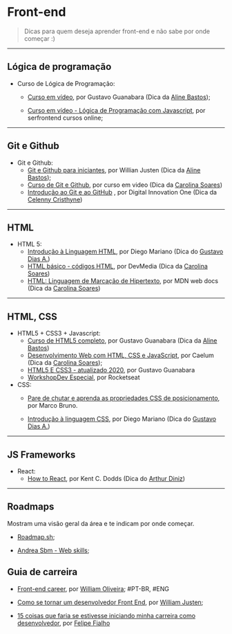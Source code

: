 # Front-end

> Dicas para quem deseja aprender front-end e não sabe por onde começar :)

---

## Lógica de programação

- Curso de Lógica de Programação:
    - [Curso em vídeo](https://www.youtube.com/playlist?list=PLHz_AreHm4dmSj0MHol_aoNYCSGFqvfXV), por Gustavo Guanabara (Dica da [Aline Bastos](https://www.twitter.com/alinebastos));

    - [Curso em vídeo - Lógica de Programação com Javascript](https://www.youtube.com/playlist?list=PL1dUY2RYa2RidB3B134ywckDyf-FOwbv7), por serfrontend cursos online;

---

## Git e Github

- Git e Github:
    - [Git e Github para iniciantes](https://www.udemy.com/course/git-e-github-para-iniciantes/), por Willian Justen (Dica da [Aline Bastos](https://www.twitter.com/alinebastos));
    - [Curso de Git e Github](https://www.cursoemvideo.com/course/curso-de-git-e-github/), por curso em video (Dica da [Carolina Soares](https://github.com/MariaCarolinass/))
    - [Introdução ao Git e ao GitHub](https://web.digitalinnovation.one/course/introducao-ao-git-e-ao-github/learning/75b9fe49-6ed4-4480-83a7-7e37fc356aa9/) , por Digital Innovation One (Dica da [Celenny Cristhyne](https://github.com/celenny))

---
## HTML

- HTML 5:
	- [Introdução à Linguagem HTML](https://www.udemy.com/share/101qTeAkQddFxVRns=/), por Diego Mariano (Dica do [Gustavo Dias A.](https://github.com/gfda))
	- [HTML básico - códigos HTML](https://www.devmedia.com.br/html-basico-codigos-html/16596), por DevMedia (Dica da [Carolina Soares](https://github.com/MariaCarolinass/))
	- [HTML: Linguagem de Marcação de Hipertexto](https://developer.mozilla.org/pt-BR/docs/Web/HTML), por MDN web docs (Dica da [Carolina Soares](https://github.com/MariaCarolinass/))

---

## HTML, CSS
- HTML5 + CSS3 + Javascript:
    - [Curso de HTML5 completo](https://www.youtube.com/playlist?list=PLHz_AreHm4dlAnJ_jJtV29RFxnPHDuk9o), por Gustavo Guanabara (Dica da [Aline Bastos](https://www.twitter.com/alinebastos))
    - [Desenvolvimento Web com HTML, CSS e JavaScript](https://www.caelum.com.br/apostila/apostila-html-css-javascript.pdf?fbclid=IwAR32oGKAOhdzllyoUHgJUPhBdeJjVgSdWYZmJjelDs8JH3t4MvepSvJhbJ4), por Caelum (Dica da [Carolina Soares](https://github.com/MariaCarolinass/));
    - [HTML5 E CSS3 - atualizado 2020](https://www.youtube.com/watch?v=Ejkb_YpuHWs&list=PLHz_AreHm4dkZ9-atkcmcBaMZdmLHft8n), por Gustavo Guanabara
    - [WorkshopDev Especial](https://www.youtube.com/watch?v=cprMYC8PCVY&list=PL85ITvJ7FLohGTWaE_p0J6B-TLmQbN4ka), por Rocketseat
- CSS:
    - [Pare de chutar e aprenda as propriedades CSS de posicionamento](https://www.youtube.com/playlist?list=PLirko8T4cEmx5eBb1-9j6T6Gl4aBtZ_5x), por Marco Bruno.

    - [Introdução à linguagem CSS](https://www.udemy.com/course/introducao-a-linguagem-css/), por Diego Mariano (Dica do [Gustavo Dias A.](https://github.com/gfda))


---
## JS Frameworks

- React:
	- [How to React](https://kentcdodds.com/blog/how-to-react), por Kent C. Dodds (Dica do [Arthur Diniz](https://arthurvdiniz.me))

---

## Roadmaps

Mostram uma visão geral da área e te indicam por onde começar.

- [Roadmap.sh](https://roadmap.sh/frontend);

- [Andrea Sbm - Web skills](https://andreasbm.github.io/web-skills/);


## Guia de carreira


- [Front-end career](https://frontend.guide/), por [William Oliveira](http://woliveiras.com.br/); #PT-BR, #ENG

- [Como se tornar um desenvolvedor Front End](https://willianjusten.com.br/como-se-tornar-um-desenvolvedor-front-end/), por [William Justen](https://willianjusten.com.br/);

- [15 coisas que faria se estivesse iniciando minha carreira como desenvolvedor](https://www.felipefialho.com/blog/15-coisas-que-faria-se-estivesse-iniciando-minha-carreira-como-desenvolvedor/), por [Felipe Fialho](https://github.com/felipefialho) 

